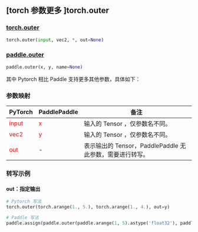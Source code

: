 ## [torch 参数更多 ]torch.outer

### [torch.outer](https://pytorch.org/docs/1.13/generated/torch.outer.html#torch.outer)

```python
torch.outer(input, vec2, *, out=None)
```

### [paddle.outer](https://www.paddlepaddle.org.cn/documentation/docs/zh/api/paddle/outer_cn.html)

```python
paddle.outer(x, y, name=None)
```

其中 Pytorch 相比 Paddle 支持更多其他参数，具体如下：

### 参数映射
| PyTorch       | PaddlePaddle | 备注                                                   |
| ------------- | ------------ | ------------------------------------------------------ |
| <font color='red'> input </font>         | <font color='red'> x </font>            | 输入的 Tensor ，仅参数名不同。                                     |
| <font color='red'> vec2 </font>         | <font color='red'> y </font>            | 输入的 Tensor ，仅参数名不同。                                     |
| <font color='red'> out </font>           | -                                       | 表示输出的 Tensor，PaddlePaddle 无此参数，需要进行转写。              |


### 转写示例

#### out：指定输出
```python
# Pytorch 写法
torch.outer(torch.arange(1., 5.), torch.arange(1., 4.), out=y)

# Paddle 写法
paddle.assign(paddle.outer(paddle.arange(1, 5).astype('float32'), paddle.arange(1, 4).astype('float32')), y)
```
